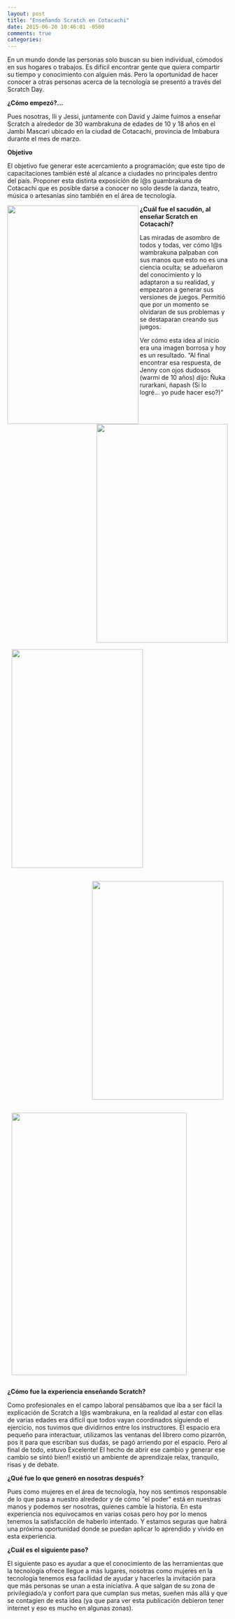```yaml
---
layout: post
title: "Enseñando Scratch en Cotacachi"
date: 2015-06-20 10:46:01 -0500
comments: true
categories:
---
```


En un mundo donde las personas solo buscan su bien individual, cómodos en sus hogares o trabajos. Es difícil encontrar gente que quiera compartir su tiempo y conocimiento con alguien más. Pero la oportunidad de hacer conocer a otras personas acerca de la tecnología se presentó a través del Scratch Day.

<!-- more -->  

<strong>¿Cómo empezó?... </strong>

Pues nosotras, Ili y Jessi, juntamente con David y Jaime  fuimos a enseñar Scratch a alrededor de 30 wambrakuna de edades de 10 y 18 años en el Jambi Mascari ubicado en la ciudad de Cotacachi, provincia de Imbabura durante el mes de marzo.


<strong> Objetivo </strong>

El objetivo fue generar este acercamiento a programación; que este tipo de capacitaciones también esté al alcance a  ciudades no principales dentro del país. Proponer esta distinta exposición de l@s guambrakuna de Cotacachi que es posible darse a conocer no solo desde la danza, teatro, música o artesanías sino también en el área de tecnología.

<div>
<img src="{{ root_url }}/images/Scratch/1.jpg" width="300" height="500" align=left> </div>
<div><img src="{{ root_url }}/images/Scratch/9.jpg" width="300" height="500" align=right>

</div>


<strong> ¿Cuál fue el sacudón, al enseñar Scratch en Cotacachi? </strong>

Las miradas de asombro de todos y todas, ver cómo l@s wambrakuna palpaban con sus manos que esto no es una ciencia oculta; se adueñaron del conocimiento y lo adaptaron a su realidad, y empezaron a generar sus versiones de juegos. Permitió que por un momento se olvidaran de sus problemas y se destaparan creando sus juegos.

Ver cómo esta idea al inicio era una imagen borrosa y hoy es un resultado. “Al final encontrar esa respuesta, de Jenny con ojos dudosos (warmi de 10 años) dijo: Ñuka rurarkani,  ñapash (Si lo logré... yo pude hacer eso?)”

<div>
<img src="{{ root_url }}/images/Scratch/4.jpg" align=left width="300" height="500" HSPACE=10 , VSPACE=15>
</div>

<div>
<img src="{{ root_url }}/images/Scratch/5.jpg" align=right width="300" height="500" HSPACE=10 , VSPACE=15>
</div>

<div>
<img src="{{ root_url }}/images/Scratch/6.jpg" align=center width="400" height="600" HSPACE=10 , VSPACE=15>
</div>

<strong> ¿Cómo fue la experiencia enseñando Scratch? </strong>

Como profesionales en el campo laboral pensábamos que iba a ser fácil la explicación de Scratch a l@s wambrakuna, en la realidad al estar con ellas de varias edades era difícil que todos vayan coordinados siguiendo el ejercicio, nos tuvimos que dividirnos entre los instructores.
El espacio era pequeño para interactuar, utilizamos las ventanas del librero como pizarrón, pos it para que escriban sus dudas, se pagó arriendo por el espacio. Pero al final de todo, estuvo Excelente! El hecho de abrir ese cambio y generar ese cambio se sintó bien!! existió un ambiente de aprendizaje relax, tranquilo, risas y de debate.




<strong> ¿Qué fue lo que generó en nosotras después? </strong>

Pues como mujeres en el área de tecnología, hoy nos sentimos responsable de lo que pasa a nuestro alrededor y de cómo "el poder" está en nuestras manos y podemos ser nosotras, quienes cambie la historia.
En esta experiencia nos equivocamos en varias cosas pero hoy por lo menos tenemos la satisfacción de haberlo intentado. Y estamos seguras que habrá una próxima oportunidad donde se puedan aplicar lo aprendido y vivido en esta experiencia.


<strong> ¿Cuál es el siguiente paso? </strong>

El siguiente paso es ayudar a que el conocimiento de las herramientas que la tecnología ofrece llegue a más lugares, nosotras como mujeres en la tecnología tenemos esa facilidad de ayudar y hacerles la invitación para que más personas se unan a esta iniciativa.  A que salgan de su zona de privilegiado/a y confort para que cumplan sus metas, sueñen más allá y que se contagien de esta idea  (ya que para ver esta publicación debieron tener internet y eso es mucho en algunas zonas).
